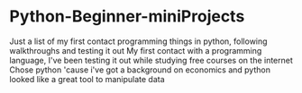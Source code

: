 # Python-Beginner-miniProjects
Just a list of my first contact programming things in python, following walkthroughs and testing it out
My first contact with a programming language,
I've been testing it out while studying free courses on the internet
Chose python 'cause i've got a background on economics and python looked like a great tool to manipulate data
